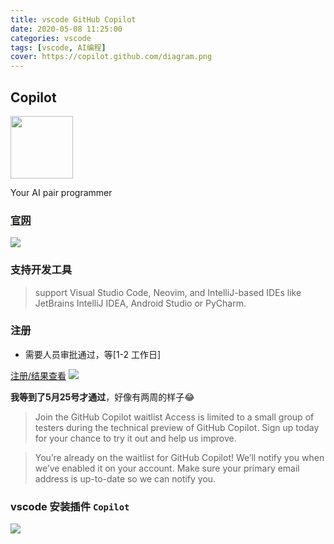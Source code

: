 ```yaml
---
title: vscode GitHub Copilot
date: 2020-05-08 11:25:00
categories: vscode
tags: [vscode, AI编程]
cover: https://copilot.github.com/diagram.png
---
```


## Copilot

<a href="https://copilot.github.com/" target="_blank">
<img src="https://copilot.github.com/head2x.png"  width= 100/>
</a>

Your AI pair programmer

### [官网](https://copilot.github.com/)

![](https://copilot.github.com/diagram.png)

### 支持开发工具

> support Visual Studio Code, Neovim, and IntelliJ-based IDEs like JetBrains IntelliJ IDEA, Android Studio or PyCharm.

### 注册
- 需要人员审批通过，等[1-2 工作日]

[注册/结果查看](https://github.com/features/copilot/signup)
![](http://t-blog-images.aijs.top/img/20220526184023.webp)

**我等到了5月25号才通过**，好像有两周的样子😂

> Join the GitHub Copilot waitlist
> Access is limited to a small group of testers during the technical preview of GitHub Copilot. Sign up today for your chance to try it out and help us improve.

> You’re already on the waitlist for GitHub Copilot! We’ll notify you when we’ve enabled it on your account. Make sure your primary email address is up-to-date so we can notify you.

### vscode 安装插件 `Copilot`

![](http://t-blog-images.aijs.top/img/20220508111956.webp)
